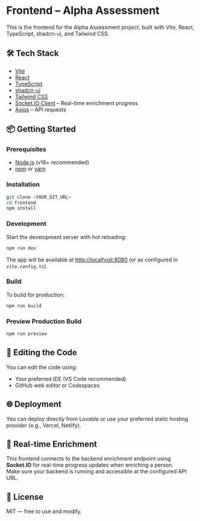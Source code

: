 # Frontend – Alpha Assessment

This is the frontend for the Alpha Assessment project, built with Vite, React, TypeScript, shadcn-ui, and Tailwind CSS.


## 🛠️ Tech Stack

- [Vite](https://vitejs.dev/)
- [React](https://react.dev/)
- [TypeScript](https://www.typescriptlang.org/)
- [shadcn-ui](https://ui.shadcn.com/)
- [Tailwind CSS](https://tailwindcss.com/)
- [Socket.IO Client](https://socket.io/docs/v4/client-api/) – Real-time enrichment progress
- [Axios](https://axios-http.com/) – API requests

## 📦 Getting Started

### Prerequisites

- [Node.js](https://nodejs.org/) (v18+ recommended)
- [npm](https://www.npmjs.com/) or [yarn](https://yarnpkg.com/)

### Installation

```sh
git clone <YOUR_GIT_URL>
cd frontend
npm install
```

### Development

Start the development server with hot reloading:

```sh
npm run dev
```

The app will be available at [http://localhost:8080](http://localhost:8080) (or as configured in `vite.config.ts`).

### Build

To build for production:

```sh
npm run build
```

### Preview Production Build

```sh
npm run preview
```

## 📝 Editing the Code

You can edit the code using:

- Your preferred IDE (VS Code recommended)
- GitHub web editor or Codespaces

## 🌐 Deployment

You can deploy directly from Lovable or use your preferred static hosting provider (e.g., Vercel, Netlify).

## 📡 Real-time Enrichment

This frontend connects to the backend enrichment endpoint using **Socket.IO** for real-time progress updates when enriching a person.  
Make sure your backend is running and accessible at the configured API URL.

## 📝 License

MIT — free to use and modify.


